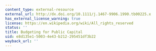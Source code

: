 ```yaml
---
content_type: external-resource
external_url: http://dx.doi.org/10.1111/j.1467-9906.1990.tb00225.x
has_external_license_warning: true
license: https://en.wikipedia.org/wiki/All_rights_reserved
status: ''
title: Budgeting for Public Capital
uid: e8d135e1-5003-4e43-b212-295451df3b22
wayback_url: ''
---
```

